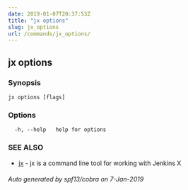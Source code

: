 ```yaml
---
date: 2019-01-07T20:37:53Z
title: "jx options"
slug: jx_options
url: /commands/jx_options/
---
```

## jx options



### Synopsis



```
jx options [flags]
```

### Options

```
  -h, --help   help for options
```

### SEE ALSO

* [jx](/commands/jx/)	 - jx is a command line tool for working with Jenkins X

###### Auto generated by spf13/cobra on 7-Jan-2019
